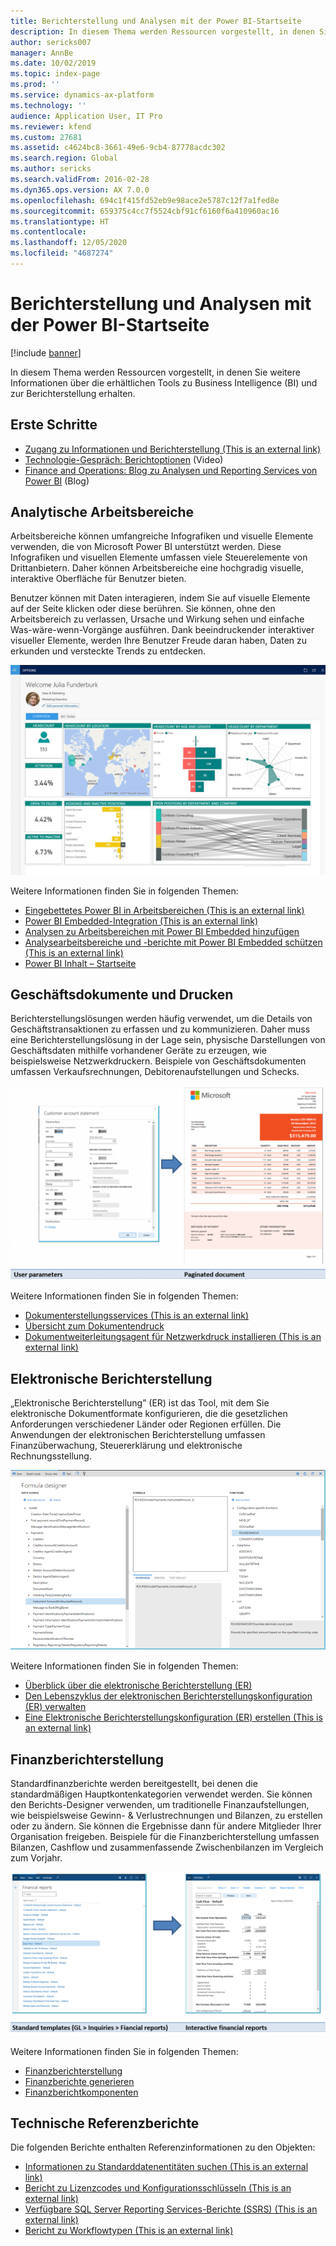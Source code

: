```yaml
---
title: Berichterstellung und Analysen mit der Power BI-Startseite
description: In diesem Thema werden Ressourcen vorgestellt, in denen Sie weitere Informationen über die erhältlichen Tools zu Business Intelligence und zur Berichterstellung erhalten.
author: sericks007
manager: AnnBe
ms.date: 10/02/2019
ms.topic: index-page
ms.prod: ''
ms.service: dynamics-ax-platform
ms.technology: ''
audience: Application User, IT Pro
ms.reviewer: kfend
ms.custom: 27681
ms.assetid: c4624bc8-3661-49e6-9cb4-87778acdc302
ms.search.region: Global
ms.author: sericks
ms.search.validFrom: 2016-02-28
ms.dyn365.ops.version: AX 7.0.0
ms.openlocfilehash: 694c1f415fd52eb9e98ace2e5787c12f7a1fed8e
ms.sourcegitcommit: 659375c4cc7f5524cbf91cf6160f6a410960ac16
ms.translationtype: HT
ms.contentlocale: 
ms.lasthandoff: 12/05/2020
ms.locfileid: "4687274"
---
```

# <a name="reporting-and-analytics-with-power-bi-home-page"></a>Berichterstellung und Analysen mit der Power BI-Startseite

[!include [banner](../includes/banner.md)]

In diesem Thema werden Ressourcen vorgestellt, in denen Sie weitere Informationen über die erhältlichen Tools zu Business Intelligence (BI) und zur Berichterstellung erhalten.

## <a name="get-started"></a>Erste Schritte
- [Zugang zu Informationen und Berichterstellung (This is an external link)](https://docs.microsoft.com/de-de/dynamics365/supply-chain/fin-ops-core/dev-itpro/analytics/information-access-reporting)
- [Technologie-Gespräch: Berichtoptionen](https://www.youtube.com/watch?v=NzZONjKs5xA) (Video)
- [Finance and Operations: Blog zu Analysen und Reporting Services von Power BI](https://community.dynamics.com/365/financeandoperations/b/powerbianalyticsandreporting) (Blog)

## <a name="analytical-workspaces"></a>Analytische Arbeitsbereiche
Arbeitsbereiche können umfangreiche Infografiken und visuelle Elemente verwenden, die von Microsoft Power BI unterstützt werden. Diese Infografiken und visuellen Elemente umfassen viele Steuerelemente von Drittanbietern. Daher können Arbeitsbereiche eine hochgradig visuelle, interaktive Oberfläche für Benutzer bieten.

Benutzer können mit Daten interagieren, indem Sie auf visuelle Elemente auf der Seite klicken oder diese berühren. Sie können, ohne den Arbeitsbereich zu verlassen, Ursache und Wirkung sehen und einfache Was-wäre-wenn-Vorgänge ausführen. Dank beeindruckender interaktiver visueller Elemente, werden Ihre Benutzer Freude daran haben, Daten zu erkunden und versteckte Trends zu entdecken.

![Beispiel von Power BI in einem Arbeitsbereich](./media/Power-BI-in-D365-Workspace.png)

Weitere Informationen finden Sie in folgenden Themen:

- [Eingebettetes Power BI in Arbeitsbereichen (This is an external link)](https://docs.microsoft.com/de-de/dynamics365/supply-chain/fin-ops-core/dev-itpro/analytics/embed-power-bi-workspaces)
- [Power BI Embedded-Integration (This is an external link)](https://docs.microsoft.com/de-de/dynamics365/supply-chain/fin-ops-core/dev-itpro/analytics/power-bi-embedded-integration)
- [Analysen zu Arbeitsbereichen mit Power BI Embedded hinzufügen](add-analytics-tab-workspaces.md)
- [Analysearbeitsbereiche und -berichte mit Power BI Embedded schützen (This is an external link)](https://docs.microsoft.com/de-de/dynamics365/supply-chain/fin-ops-core/dev-itpro/analytics/secure-analytical-workspaces)
- [Power BI Inhalt – Startseite](power-bi-home-page.md)

## <a name="business-documents-and-printing"></a>Geschäftsdokumente und Drucken
Berichterstellungslösungen werden häufig verwendet, um die Details von Geschäftstransaktionen zu erfassen und zu kommunizieren. Daher muss eine Berichterstellungslösung in der Lage sein, physische Darstellungen von Geschäftsdaten mithilfe vorhandener Geräte zu erzeugen, wie beispielsweise Netzwerkdruckern. Beispiele von Geschäftsdokumenten umfassen Verkaufsrechnungen, Debitorenaufstellungen und Schecks.

[![Beispiel von Geschäftsdokumenten](./media/image-of-business-documents-1024x632.png)](./media/image-of-business-documents.png)

Weitere Informationen finden Sie in folgenden Themen:

- [Dokumenterstellungsservices (This is an external link)](https://docs.microsoft.com/de-de/dynamics365/supply-chain/fin-ops-core/dev-itpro/analytics/document-reporting-services)
- [Übersicht zum Dokumentendruck](print-documents.md)
- [Dokumentweiterleitungsagent für Netzwerkdruck installieren (This is an external link)](https://docs.microsoft.com/de-de/dynamics365/supply-chain/fin-ops-core/dev-itpro/analytics/install-document-routing-agent)

## <a name="electronic-reporting"></a>Elektronische Berichterstellung
„Elektronische Berichterstellung” (ER) ist das Tool, mit dem Sie elektronische Dokumentformate konfigurieren, die die gesetzlichen Anforderungen verschiedener Länder oder Regionen erfüllen. Die Anwendungen der elektronischen Berichterstellung umfassen Finanzüberwachung, Steuererklärung und elektronische Rechnungsstellung.

[![Beispiel für die elektronische Berichterstellung](./media/electronic-reporting-example.png)](./media/electronic-reporting-example.png)

Weitere Informationen finden Sie in folgenden Themen:

- [Überblick über die elektronische Berichterstellung (ER)](general-electronic-reporting.md)
- [Den Lebenszyklus der elektronischen Berichterstellungskonfiguration (ER) verwalten](general-electronic-reporting-manage-configuration-lifecycle.md)
- [Eine Elektronische Berichterstellungskonfiguration (ER) erstellen (This is an external link)](https://docs.microsoft.com/de-de/dynamics365/supply-chain/fin-ops-core/dev-itpro/analytics/electronic-reporting-configuration)

## <a name="financial-reporting"></a>Finanzberichterstellung
Standardfinanzberichte werden bereitgestellt, bei denen die standardmäßigen Hauptkontenkategorien verwendet werden. Sie können den Berichts-Designer verwenden, um traditionelle Finanzaufstellungen, wie beispielsweise Gewinn- & Verlustrechnungen und Bilanzen, zu erstellen oder zu ändern. Sie können die Ergebnisse dann für andere Mitglieder Ihrer Organisation freigeben. Beispiele für die Finanzberichterstellung umfassen Bilanzen, Cashflow und zusammenfassende Zwischenbilanzen im Vergleich zum Vorjahr.

[![Finanzberichterstellungsbeispiel](./media/financial-reporting-example.png)](./media/financial-reporting-example.png)

Weitere Informationen finden Sie in folgenden Themen:

- [Finanzberichterstellung](financial-reporting-intro.md)
- [Finanzberichte generieren](generate-financial-report.md)
- [Finanzberichtkomponenten](financial-report-components.md)

## <a name="technical-reference-reports"></a>Technische Referenzberichte
Die folgenden Berichte enthalten Referenzinformationen zu den Objekten:

- [Informationen zu Standarddatenentitäten suchen (This is an external link)](https://docs.microsoft.com/de-de/dynamics365/supply-chain/fin-ops-core/dev-itpro/data-entities/data-entities-report)
- [Bericht zu Lizenzcodes und Konfigurationsschlüsseln (This is an external link)](https://docs.microsoft.com/de-de/dynamics365/supply-chain/fin-ops-core/dev-itpro/sysadmin/license-codes-configuration-keys-report)
- [Verfügbare SQL Server Reporting Services-Berichte (SSRS) (This is an external link)](https://docs.microsoft.com/de-de/dynamics365/supply-chain/fin-ops-core/dev-itpro/analytics/SSRS-report)
- [Bericht zu Workflowtypen (This is an external link)](https://docs.microsoft.com/de-de/dynamics365/supply-chain/fin-ops-core/fin-ops/organization-administration/workflow-types-report)
